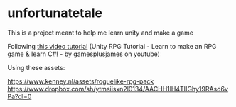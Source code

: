 # unfortunatetale

This is a project meant to help me learn unity and make a game

Following [this video tutorial](https://www.youtube.com/playlist?list=PLiyfvmtjWC_X6e0EYLPczO9tNCkm2dzkm)
(Unity RPG Tutorial - Learn to make an RPG game & learn C#! - by gamesplusjames on youtube)

Using these assets:

https://www.kenney.nl/assets/roguelike-rpg-pack
https://www.dropbox.com/sh/ytmsiisxn2l0134/AACHH1lH4TIIGhy19RAsd6vPa?dl=0

